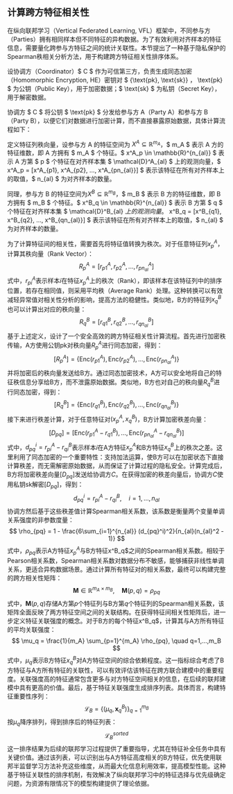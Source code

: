 ## 计算跨方特征相关性
在纵向联邦学习（Vertical Federated Learning, VFL）框架中，不同参与方（Parties）拥有相同样本但不同特征的异构数据。为了有效利用对齐样本的特征信息，需要量化跨参与方特征之间的统计关联性。本节提出了一种基于隐私保护的Spearman秩相关分析方法，用于构建跨方特征相关性排序体系。

设协调方（Coordinator）$ C $ 作为可信第三方，负责生成同态加密（Homomorphic Encryption, HE）密钥对 $ \{\text{pk}, \text{sk}\} $，$ \text{pk} $ 为公钥（Public Key），用于加密数据；$ \text{sk} $ 为私钥（Secret Key），用于解密数据。

协调方 $ C $ 将公钥 $ \text{pk} $ 分发给参与方 A（Party A）和参与方 B（Party B），以便它们对数据进行加密计算，而不直接暴露原始数据，具体计算流程如下：

定义特征列秩向量，设参与方 A 的特征空间为 $X^A \subseteq \mathbb{R}^{m_A}$，$ m_A $ 表示 A 方的特征维数，即 A 方拥有 $ m_A $ 个特征。$ x^A_p \in \mathbb{R}^{n_{al}} $ 表示 A 方第 $ p $ 个特征在对齐样本集 $ \mathcal{D}^A_{al} $ 上的观测向量，$ x^A_p = [x^A_{p1}, x^A_{p2}, ..., x^A_{pn_{al}}] $ 表示该特征在所有对齐样本上的取值，$ n_{al} $ 为对齐样本的数量。

同理，参与方 B 的特征空间为$X^B \subseteq \mathbb{R}^{m_B}$，$ m_B $ 表示 B 方的特征维数，即 B 方拥有 $ m_B $ 个特征。$ x^B_q \in \mathbb{R}^{n_{al}} $ 表示 B 方第 $ q $ 个特征在对齐样本集 $ \mathcal{D}^B_{al} $上的观测向量。$ x^B_q = [x^B_{q1}, x^B_{q2}, ..., x^B_{qn_{al}}] $ 表示该特征在所有对齐样本上的取值，$ n_{al} $ 为对齐样本的数量。

为了计算特征间的相关性，需要首先将特征值转换为秩次。对于任意特征列$x^A_p$，计算其秩向量（Rank Vector）：
$$
R^A_p = [r^A_{p1}, r^A_{p2}, ..., r^A_{pn_{al}}]
$$
式中，$r^A_{pi}$表示样本$i$在特征$x^A_p$上的秩次（Rank），即该样本在该特征列中的排序位置，若存在相同值，则采用平均秩（Average Rank）处理。这种转换可以有效减轻异常值对相关性分析的影响，提高方法的稳健性。类似地，B方的特征列$x^B_q$也可以计算出对应的秩向量：
$$
R^B_q = [r^B_{q1}, r^B_{q2}, ..., r^B_{qn_{al}}]
$$
基于上述定义，设计了一个安全高效的跨方特征相关性计算流程。首先进行加密秩传输，A方使用公钥$\text{pk}$对秩向量$R^A_p$进行同态加密，得到：
$$
[R^A_p] = \{\text{Enc}(r^A_{p1}), \text{Enc}(r^A_{p2}), ..., \text{Enc}(r^A_{pn_{al}})\}
$$
并将加密后的秩向量发送给B方。通过同态加密技术，A方可以安全地将自己的特征秩信息分享给B方，而不泄露原始数据。类似地，B方也对自己的秩向量$R^B_q$进行同态加密，得到：
$$
[R^B_q] = \{\text{Enc}(r^B_{q1}), \text{Enc}(r^B_{q2}), ..., \text{Enc}(r^B_{qn_{al}})\}
$$
接下来进行秩差计算，对于任意特征对$(x^A_p, x^B_q)$，B方计算加密秩差向量：
$$
[D_{pq}] = \left[ \text{Enc}(r^A_{p1} - r^B_{q1}), ..., \text{Enc}(r^A_{pn_{al}} - r^B_{qn_{al}}) \right]
$$
式中，$d_{pq}^i = r^A_{pi} - r^B_{qi}$表示样本$i$在A方特征$x^A_p$和B方特征$x^B_q$上的秩次之差。这里利用了同态加密的一个重要特性：支持加法运算，使B方可以在加密状态下直接计算秩差，而无需解密原始数据，从而保证了计算过程的隐私安全。计算完成后，B方将加密秩差向量$[D_{pq}]$发送给协调方$C$。在获得加密的秩差向量后，协调方$C$使用私钥$\text{sk}$解密$[D_{pq}]$，得到：
$$
d_{pq}^i = r^A_{pi} - r^B_{qi}, \quad i = 1, ..., n_{al}
$$
协调方然后基于这些秩差值计算Spearman相关系数，该系数是衡量两个变量单调关系强度的非参数度量：
$$
\rho_{pq} = 1 - \frac{6\sum_{i=1}^{n_{al}} (d_{pq}^i)^2}{n_{al}(n_{al}^2 - 1)}
$$
式中，$\rho_{pq}$表示A方特征$x^A_p$与B方特征x^B_q$之间的Spearman相关系数。相较于Pearson相关系数，Spearman相关系数对数据分布不敏感，能够捕获非线性单调关系，更适合异构数据场景。通过计算所有特征对的相关系数，最终可以构建完整的跨方相关性矩阵：
$$
\mathbf{M} \in \mathbb{R}^{m_A \times m_B}, \quad \mathbf{M}(p,q) = \rho_{pq}
$$
式中，$\mathbf{M}(p,q)$存储A方第$p$个特征列与B方第$q$个特征列的Spearman相关系数，该矩阵全面反映了两方特征空间之间的关联结构。在获得特征间相关性矩阵后，进一步定义特征关联强度的概念。对于B方的每个特征x^B_q$，计算其与A方所有特征的平均关联强度：
$$
\mu_q = \frac{1}{m_A} \sum_{p=1}^{m_A} \rho_{pq}, \quad q=1,...,m_B
$$
式中，$\mu_q$表示B方特征$x^B_q$对A方特征空间的综合依赖程度。这一指标综合考虑了B方特征与A方所有特征的关联性，可以有效评估该特征在跨方联合建模中的重要程度。关联强度高的特征通常包含更多与对方特征空间相关的信息，在后续的联邦建模中具有更高的价值。最后，基于特征关联强度生成排序列表。具体而言，构建特征重要性序列：
$$
\mathcal{L}_B = \{(\mu_q, \mathbf{x}^B_q)\}_{q=1}^{m_B}
$$
按$\mu_q$降序排列，得到排序后的特征列表：
$$
\mathcal{L}_B^{sorted}
$$
这一排序结果为后续的联邦学习过程提供了重要指导，尤其在特征补全任务中具有关键价值。通过该列表，可以识别出与A方特征高度相关的B方特征，优先使用联邦半监督学习方法补充这些维度，从而最大化信息利用效率，提高模型性能。这种基于特征关联性的排序机制，有效解决了纵向联邦学习中的特征选择与优先级确定问题，为资源有限情况下的模型构建提供了理论依据。

